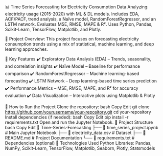 📊 Time Series Forecasting for Electricity Consumption Data
Analyzing electricity usage (2015-2020) with ML & DL models. Includes EDA, ACF/PACF, trend analysis, a Naïve model, RandomForestRegressor, and an LSTM network. Evaluates MSE, RMSE, MAPE & R². Uses Python, Pandas, Scikit-Learn, TensorFlow, Matplotlib, and Plotly.

🚀 Project Overview: 
This project focuses on forecasting electricity consumption trends using a mix of statistical, machine learning, and deep learning approaches.

🔹 Key Features
✔️ Exploratory Data Analysis (EDA) – Trends, seasonality, and correlation insights
✔️ Naïve Model – Baseline for performance comparison
✔️ RandomForestRegressor – Machine learning-based forecasting
✔️ LSTM Network – Deep learning-based time series prediction
✔️ Performance Metrics – MSE, RMSE, MAPE, and R² for accuracy evaluation
✔️ Data Visualization – Interactive plots using Matplotlib & Plotly

🏁 How to Run the Project
Clone the repository:
bash
Copy
Edit
git clone https://github.com/yourusername/your-repository.git
cd your-repository
Install dependencies (if needed):
bash
Copy
Edit
pip install -r requirements.txt
Open and run the Jupyter Notebook.
📂 Project Structure
bash
Copy
Edit
📁 Time-Series-Forecasting
 ├── 📄 time_series_project.ipynb  # Main Jupyter Notebook
 ├── 📄 electricity_data.csv       # Dataset
 ├── 📄 README.md                  # Project Documentation
 └── 📄 requirements.txt           # Dependencies (optional)
📌 Technologies Used
Python
Libraries: Pandas, NumPy, Scikit-Learn, TensorFlow, Matplotlib, Seaborn, Plotly, Statsmodels
